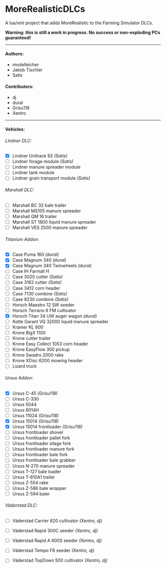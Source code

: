﻿MoreRealisticDLCs
=================

A lua/xml project that adds MoreRealistic to the Farming Simulator DLCs.

**Warning: this is still a work in progress. No success or non-exploding PCs guaranteed!**

---

#### Authors:
* modelleicher
* Jakob Tischler
* Satis

#### Contributors:
* dj
* dural
* Grisu118
* Xentro

---

#### Vehicles:
###### Lindner DLC:
- [x] Lindner Unitrack 92 *(Satis)*
- [ ] Lindner forage module *(Satis)*
- [ ] Lindner manure spreader module
- [ ] Lindner tank module
- [ ] Lindner grain transport module *(Satis)*

###### Marshall DLC:
- [ ] Marshall BC 32 bale trailer
- [ ] Marshall MS105 manure spreader
- [ ] Marshall QM 16 trailer
- [ ] Marshall ST 1800 liquid manure spreader
- [ ] Marshall VES 2500 manure spreader

###### Titanium Addon:
- [x] Case Puma 160 *(dural)*
- [x] Case Magnum 340 *(dural)*
- [x] Case Magnum 340 Twinwheels *(dural)*
- [ ] Case IH Farmall H
- [ ] Case 3020 cutter *(Satis)*
- [ ] Case 3162 cutter *(Satis)*
- [ ] Case 3412 corn header
- [ ] Case 7130 combine *(Satis)*
- [ ] Case 9230 combine *(Satis)*
- [ ] Horsch Maestro 12 SW seeder
- [ ] Horsch Terrano 6 FM cultivator
- [x] Horsch Titan 34 UW auger wagon *(dural)*
- [ ] Kotte Garant VQ 32000 liquid manure spreader
- [ ] Kramer KL 600
- [ ] Krone BigX 1100
- [ ] Krone cutter trailer
- [ ] Krone Easy Collect 1053 corn header
- [ ] Krone EasyFlow 300 pickup
- [ ] Krone Swadro 2000 rake
- [ ] Krone XDisc 6200 mowing header
- [ ] Lizard truck

###### Ursus Addon:
- [x] Ursus C-45 *(Grisu118)*
- [ ] Ursus C-330
- [ ] Ursus 5044
- [ ] Ursus 8014H
- [ ] Ursus 11024 *(Grisu118)*
- [x] Ursus 15014 *(Grisu118)*
- [x] Ursus 15014 frontloader *(Grisu118)*
- [ ] Ursus frontloader shovel
- [ ] Ursus frontloader pallet fork
- [ ] Ursus frontloader silage fork
- [ ] Ursus frontloader manure fork
- [ ] Ursus frontloader bale fork
- [ ] Ursus frontloader bale grabber
- [ ] Ursus N-270 manure spreader
- [ ] Ursus T-127 bale loader
- [ ] Ursus T-610A1 trailer
- [ ] Ursus Z-554 rake
- [ ] Ursus Z-586 bale wrapper
- [ ] Ursus Z-594 baler

###### Väderstad DLC:
- [ ] Väderstad Carrier 820 cultivator *(Xentro, dj)*
- [ ] Väderstad Rapid 300C seeder *(Xentro, dj)*
- [ ] Väderstad Rapid A 600S seeder *(Xentro, dj)*
- [ ] Väderstad Tempo F8 seeder *(Xentro, dj)*
- [ ] Väderstad TopDown 500 cultivator *(Xentro, dj)*

